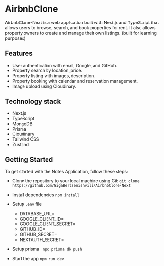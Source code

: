 # AirbnbClone

AirbnbClone-Next is a web application built with Next.js and TypeScript that allows users to browse, search, and book properties for rent. It also allows property owners to create and manage their own listings. (built for learning purposes)

## Features

- User authentication with email, Google, and GitHub.
- Property search by location, price.
- Property listing with images, description.
- Property booking with calendar and reservation management.
- Image upload using Cloudinary.

## Technology stack

- Next.js
- TypeScript
- MongoDB
- Prisma
- Cloudinary
- Tailwind CSS
- Zustand

## Getting Started

To get started with the Notes Application, follow these steps:

- Clone the repository to your local machine using Git: `git clone https://github.com/GigaBerdzenishvili/AirbnbClone-Next`
- Install dependencies `npm install`
- Setup `.env` file

  - DATABASE_URL=
  - GOOGLE_CLIENT_ID=
  - GOOGLE_CLIENT_SECRET=
  - GITHUB_ID=
  - GITHUB_SECRET=
  - NEXTAUTH_SECRET=

- Setup prisma
  ` npx prisma db push`
- Start the app
  `npm run dev`
